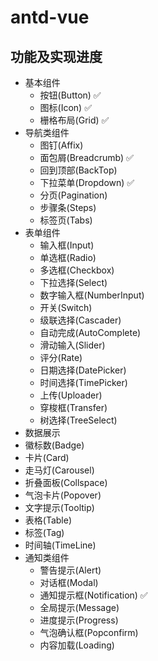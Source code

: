 # antd-vue

## 功能及实现进度

- 基本组件
  - 按钮(Button) ✅
  - 图标(Icon) ✅
  - 栅格布局(Grid) ✅
- 导航类组件
  - 图钉(Affix)
  - 面包屑(Breadcrumb) ✅
  - 回到顶部(BackTop)
  - 下拉菜单(Dropdown) ✅
  - 分页(Pagination)
  - 步骤条(Steps)
  - 标签页(Tabs)
- 表单组件
  - 输入框(Input)
  - 单选框(Radio)
  - 多选框(Checkbox)
  - 下拉选择(Select)
  - 数字输入框(NumberInput)
  - 开关(Switch)
  - 级联选择(Cascader)
  - 自动完成(AutoComplete)
  - 滑动输入(Slider)
  - 评分(Rate)
  - 日期选择(DatePicker)
  - 时间选择(TimePicker)
  - 上传(Uploader)
  - 穿梭框(Transfer)
  - 树选择(TreeSelect)
 - 数据展示
  - 徽标数(Badge)
  - 卡片(Card)
  - 走马灯(Carousel)
  - 折叠面板(Collspace)
  - 气泡卡片(Popover)
  - 文字提示(Tooltip)
  - 表格(Table)
  - 标签(Tag)
  - 时间轴(TimeLine)
- 通知类组件
  - 警告提示(Alert)
  - 对话框(Modal)
  - 通知提示框(Notification) ✅
  - 全局提示(Message)
  - 进度提示(Progress)
  - 气泡确认框(Popconfirm)
  - 内容加载(Loading)
